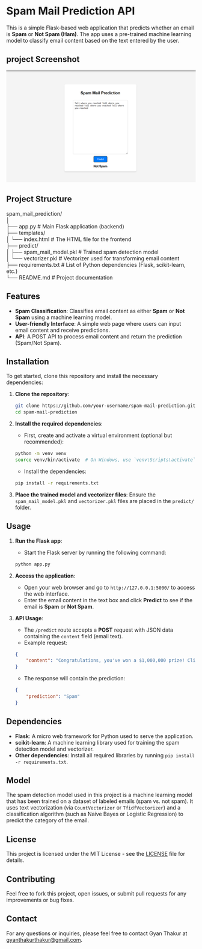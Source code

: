 # Spam Mail Prediction API

This is a simple Flask-based web application that predicts whether an email is **Spam** or **Not Spam (Ham)**. The app uses a pre-trained machine learning model to classify email content based on the text entered by the user.

## project Screenshot
![Spam Mail Prediction Screenshot](images/Screenshot1.png)

## Project Structure

spam_mail_prediction/                                                      
│                                                                                  
├── app.py # Main Flask application (backend)                                                         
├── templates/                                                                       
│ └── index.html # The HTML file for the frontend                                          
├── predict/                                                                                       
│ ├── spam_mail_model.pkl # Trained spam detection model                                                
│ └── vectorizer.pkl # Vectorizer used for transforming email content                                                       
├── requirements.txt # List of Python dependencies (Flask, scikit-learn, etc.)                                                             
└── README.md # Project documentation                                                                                     

## Features

- **Spam Classification**: Classifies email content as either **Spam** or **Not Spam** using a machine learning model.
- **User-friendly Interface**: A simple web page where users can input email content and receive predictions.
- **API**: A POST API to process email content and return the prediction (Spam/Not Spam).

## Installation

To get started, clone this repository and install the necessary dependencies:

1. **Clone the repository**:
    ```bash
    git clone https://github.com/your-username/spam-mail-prediction.git
    cd spam-mail-prediction
    ```

2. **Install the required dependencies**:
    - First, create and activate a virtual environment (optional but recommended):
    ```bash
    python -m venv venv
    source venv/bin/activate  # On Windows, use `venv\Scripts\activate`
    ```
    - Install the dependencies:
    ```bash
    pip install -r requirements.txt
    ```

3. **Place the trained model and vectorizer files**:
    Ensure the `spam_mail_model.pkl` and `vectorizer.pkl` files are placed in the `predict/` folder.

## Usage

1. **Run the Flask app**:
    - Start the Flask server by running the following command:
    ```bash
    python app.py
    ```

2. **Access the application**:
    - Open your web browser and go to `http://127.0.0.1:5000/` to access the web interface.
    - Enter the email content in the text box and click **Predict** to see if the email is **Spam** or **Not Spam**.

3. **API Usage**:
    - The `/predict` route accepts a **POST** request with JSON data containing the `content` field (email text).
    - Example request:
    ```json
    {
        "content": "Congratulations, you've won a $1,000,000 prize! Click here to claim it."
    }
    ```
    - The response will contain the prediction:
    ```json
    {
        "prediction": "Spam"
    }
    ```

## Dependencies

- **Flask**: A micro web framework for Python used to serve the application.
- **scikit-learn**: A machine learning library used for training the spam detection model and vectorizer.
- **Other dependencies**: Install all required libraries by running `pip install -r requirements.txt`.

## Model

The spam detection model used in this project is a machine learning model that has been trained on a dataset of labeled emails (spam vs. not spam). It uses text vectorization (via `CountVectorizer` or `TfidfVectorizer`) and a classification algorithm (such as Naive Bayes or Logistic Regression) to predict the category of the email.

## License

This project is licensed under the MIT License - see the [LICENSE](LICENSE) file for details.

## Contributing

Feel free to fork this project, open issues, or submit pull requests for any improvements or bug fixes.

## Contact

For any questions or inquiries, please feel free to contact Gyan Thakur at gyanthakurthakur@gmail.com.

